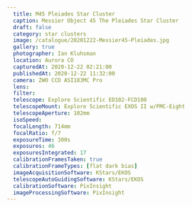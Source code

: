 ```yaml
---
  title: M45 Pleiades Star Cluster
  caption: Messier Object 45 The Pleiades Star Cluster
  draft: false
  category: star clusters
  image: /catalogue/20201222-Messier45-Pleiades.jpg
  gallery: true
  photographer: Ian Kluhsman
  location: Aurora CO
  capturedAt: 2020-12-22 02:21:00
  publishedAt: 2020-12-22 11:32:00
  camera: ZWO CCD ASI183MC Pro
  lens: 
  filter: 
  telescope: Explore Scientific ED102-FCD100
  telescopeMount: Explore Scientific EXOS II w/PMC-Eight
  telescopeAperture: 102mm
  isoSpeed: 
  focalLength: 714mm
  focalRatio: f/7
  exposureTime: 300s
  exposures: 46
  exposuresIntegrated: 17
  calibrationFramesTaken: true
  calibrationFrameTypes: [flat dark bias]
  imageAcquisitionSoftware: KStars/EKOS
  telescopeAutoGuidingSoftware: KStars/EKOS
  calibrationSoftware: PixInsight
  imageProcessingSoftware: PixInsight
---
```

